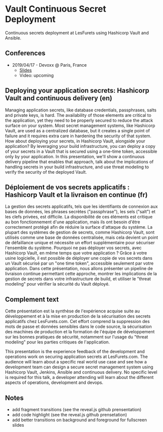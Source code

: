 # Vault Continuous Secret Deployment

Continuous secrets deployment at LesFurets using Hashicorp Vault and Ansible.

## Conferences

- 2019/04/17 - Devoxx @ Paris, France
    - [Slides](https://lesfurets.github.io/vault-continuous-secret-deployment/vault-continuous-secret-deployment-devoxx.html)
    - Video: upcoming

## Deploying your application secrets: Hashicorp Vault and continuous delivery (en)

Managing application secrets, like database credentials, passphrases, salts and private keys, is hard. The availability of those elements are critical to the application, yet they need to be properly secured to reduce the attack surface on your system. Most secret management systems, like Hashicorp Vault, are used as a centralized database, but it creates a single point of failure and it requires extra care in hardening the security of that system. How about deploying your secrets, in Hashicorp Vault, alongside your application? By leveraging your build infrastructure, you can deploy a copy of your secrets in a Vault that is secured using a one-time token, accessible only by your application. In this presentation, we'll show a continuous delivery pipeline that enables that approach, talk about the implications of handling secrets in your build infrastructure, and use threat modeling to verify the security of the deployed Vault.

## Déploiement de vos secrets applicatifs : Hashicorp Vault et la livraison en continue (fr)

La gestion des secrets applicatifs, tels que les identifiants de connexion aux bases de données, les phrases secrètes ("passphrase"), les sels ("salt") et les clefs privées, est difficile. La disponibilité de ces éléments est critique au bon fonctionnement d'une application, mais ils ont besoin d'être correctement protégé afin de réduire la surface d'attaque du système. La plupart des systèmes de gestion de secrets, comme Hashicorp Vault, sont utilisés comme une base de données centralisée, mais cela devient un point de défaillance unique et nécessite un effort supplémentaire pour sécuriser l'ensemble du système. Pourquoi ne pas déployer vos secrets, avec Hashicorp Vault, en même temps que votre application ? Grâce à votre usine logicielle, il est possible de déployer une copie de vos secrets dans un Vault sécurisé par un "one time token", accessible seulement par votre application. Dans cette présentation, nous allons présenter un pipeline de livraison continue permettant cette approche, montrer les implications de la gestion de secrets dans votre infrastructure de build, et utiliser le "threat modeling" pour vérifier la sécurité du Vault déployé.

## Complement text

Cette présentation est la synthèse de l'expérience acquise suite au développement et à la mise en production de la sécurisation des secrets applicatifs chez LesFurets.com. Cet effort comprend la suppression des mots de passe et données sensibles dans le code source, la sécurisation des machines de production et la formation de l'équipe de développement sur les bonnes pratiques de sécurité, notamment sur l'usage du "threat modeling" pour les parties critiques de l'application.

This presentation is the experience feedback of the development and operations work on securing application secrets at LesFurets.com. The audience will learn about a specific real world use case and see how a development team can design a secure secret management system using Hashicorp Vault, Jenkins, Ansible and continuous delivery. No specific level is required for this talk, a developer attending will learn about the different aspects of operations, development and devops.

## Notes

- add fragment transitions (see the reveal.js github prensentation)
- add code highlight (see the reveal.js github prensetation)
- add better transitions on background and foreground for fullscreen slides

